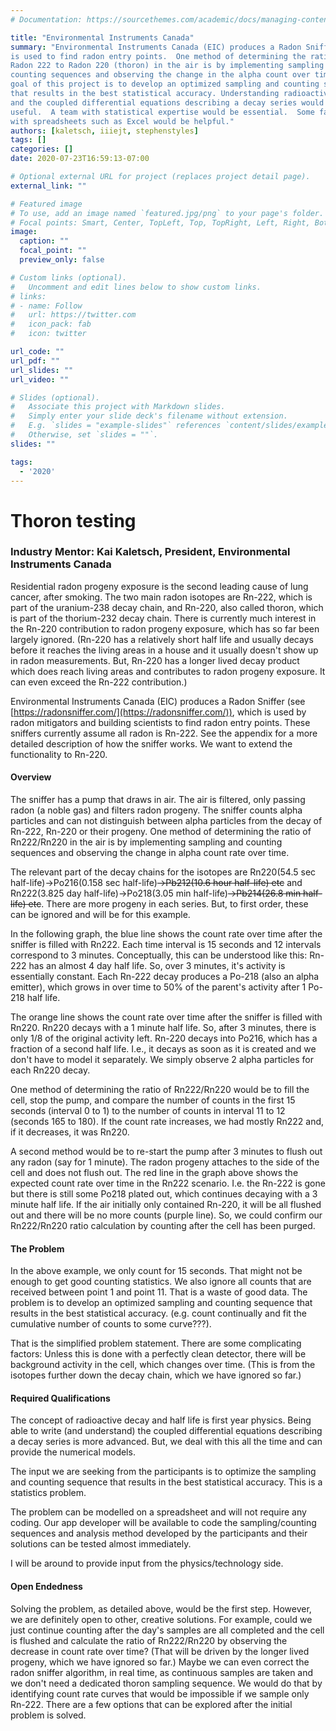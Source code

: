 ```yaml
---
# Documentation: https://sourcethemes.com/academic/docs/managing-content/

title: "Environmental Instruments Canada"
summary: "Environmental Instruments Canada (EIC) produces a Radon Sniffer which
is used to find radon entry points.  One method of determining the ratio of
Radon 222 to Radon 220 (thoron) in the air is by implementing sampling and
counting sequences and observing the change in the alpha count over time.  The
goal of this project is to develop an optimized sampling and counting sequence
that results in the best statistical accuracy. Understanding radioactive decay
and the coupled differential equations describing a decay series would be
useful.  A team with statistical expertise would be essential.  Some familiarity
with spreadsheets such as Excel would be helpful."
authors: [kaletsch, iiiejt, stephenstyles]
tags: []
categories: []
date: 2020-07-23T16:59:13-07:00

# Optional external URL for project (replaces project detail page).
external_link: ""

# Featured image
# To use, add an image named `featured.jpg/png` to your page's folder.
# Focal points: Smart, Center, TopLeft, Top, TopRight, Left, Right, BottomLeft, Bottom, BottomRight.
image:
  caption: ""
  focal_point: ""
  preview_only: false

# Custom links (optional).
#   Uncomment and edit lines below to show custom links.
# links:
# - name: Follow
#   url: https://twitter.com
#   icon_pack: fab
#   icon: twitter

url_code: ""
url_pdf: ""
url_slides: ""
url_video: ""

# Slides (optional).
#   Associate this project with Markdown slides.
#   Simply enter your slide deck's filename without extension.
#   E.g. `slides = "example-slides"` references `content/slides/example-slides.md`.
#   Otherwise, set `slides = ""`.
slides: ""

tags:
  - '2020'
---
```



# Thoron testing

### Industry Mentor: Kai Kaletsch, President, Environmental Instruments Canada

Residential radon progeny exposure is the second leading cause of lung cancer,
after smoking. The two main radon isotopes are Rn-222, which is part of the
uranium-238 decay chain, and Rn-220, also called thoron, which is part of the
thorium-232 decay chain. There is currently much interest in the Rn-220
contribution to radon progeny exposure, which has so far been largely ignored.
(Rn-220 has a relatively short half life and usually decays before it reaches
the living areas in a house and it usually doesn\'t show up in radon
measurements. But, Rn-220 has a longer lived decay product which does reach
living areas and contributes to radon progeny exposure. It can even exceed the
Rn-222 contribution.)

Environmental Instruments Canada (EIC) produces a Radon Sniffer (see
[https://radonsniffer.com/](https://radonsniffer.com/)), which is used by radon
mitigators and building scientists to find radon entry points. These sniffers
currently assume all radon is Rn-222. See the appendix for a more detailed
description of how the sniffer works.  We want to extend the functionality to
Rn-220. 

#### Overview

The sniffer has a pump that draws in air. The air is filtered, only passing
radon (a noble gas) and filters radon progeny. The sniffer counts alpha
particles and can not distinguish between alpha particles from the decay of 
Rn-222, Rn-220 or their progeny. One method of determining the ratio of
Rn222/Rn220 in the air is by implementing sampling and counting sequences and
observing the change in alpha count rate over time.

The relevant part of the decay chains for the isotopes are Rn220(54.5 sec
half-life)-\>Po216(0.158 sec half-life)~~-\>Pb212(10.6 hour half-life) etc~~
and Rn222(3.825 day half-life)-\>Po218(3.05 min half-life)~~-\>Pb214(26.8 min
half-life) etc~~. There are more progeny in each series. But, to first order,
these can be ignored and will be for this example.

In the following graph, the blue line shows the count rate over time after the
sniffer is filled with Rn222. Each time interval is 15 seconds and 12 intervals
correspond to 3 minutes. Conceptually, this can be understood like this: Rn-222
has an almost 4 day half life. So, over 3 minutes, it's activity is essentially
constant. Each Rn-222 decay produces a Po-218 (also an alpha emitter), which
grows in over time to 50% of the parent's activity after 1 Po-218 half life.

The orange line shows the count rate over time after the sniffer is filled with
Rn220. Rn220 decays with a 1 minute half life. So, after 3 minutes, there is
only 1/8 of the original activity left. Rn-220 decays into Po216, which has a
fraction of a second half life. I.e., it decays as soon as it is created and we
don't have to model it separately. We simply observe 2 alpha particles for
each Rn220 decay. 

One method of determining the ratio of Rn222/Rn220 would be to fill the cell,
stop the pump, and compare the number of counts in the first 15 seconds
(interval 0 to 1) to the number of counts in interval 11 to 12 (seconds 165 to
180). If the count rate increases, we had mostly Rn222 and, if it decreases, it
was Rn220.

A second method would be to re-start the pump after 3 minutes to flush out any
radon (say for 1 minute). The radon progeny attaches to the side of the cell
and does not flush out. The red line in the graph above shows the expected
count rate over time in the Rn222 scenario. I.e. the Rn-222 is gone but there
is still some Po218 plated out, which continues decaying with a 3 minute half
life. If the air initially only contained Rn-220, it will be all flushed out
and there will be no more counts (purple line). So, we could confirm our
Rn222/Rn220 ratio calculation by counting after the cell has been purged.

#### The Problem

In the above example, we only count for 15 seconds. That might not be
enough to get good counting statistics. We also ignore all counts that
are received between point 1 and point 11. That is a waste of good data.
The problem is to develop an optimized sampling and counting sequence
that results in the best statistical accuracy. (e.g. count continually
and fit the cumulative number of counts to some curve???).

That is the simplified problem statement. There are some complicating
factors: Unless this is done with a perfectly clean detector, there will
be background activity in the cell, which changes over time. (This is
from the isotopes further down the decay chain, which we have ignored so
far.)

#### Required Qualifications

The concept of radioactive decay and half life is first year physics.
Being able to write (and understand) the coupled differential equations
describing a decay series is more advanced. But, we deal with this all
the time and can provide the numerical models.

The input we are seeking from the participants is to optimize the
sampling and counting sequence that results in the best statistical
accuracy. This is a statistics problem.

The problem can be modelled on a spreadsheet and will not require any
coding. Our app developer will be available to code the
sampling/counting sequences and analysis method developed by the
participants and their solutions can be tested almost immediately.

I will be around to provide input from the physics/technology side.

#### Open Endedness

Solving the problem, as detailed above, would be the first step.
However, we are definitely open to other, creative solutions. For
example, could we just continue counting after the day\'s samples are
all completed and the cell is flushed and calculate the ratio of
Rn222/Rn220 by observing the decrease in count rate over time? (That
will be driven by the longer lived progeny, which we have ignored so
far.) Maybe we can even correct the radon sniffer algorithm, in real
time, as continuous samples are taken and we don\'t need a dedicated
thoron sampling sequence. We would do that by identifying count rate
curves that would be impossible if we sample only Rn-222. There are a
few options that can be explored after the initial problem is solved.
